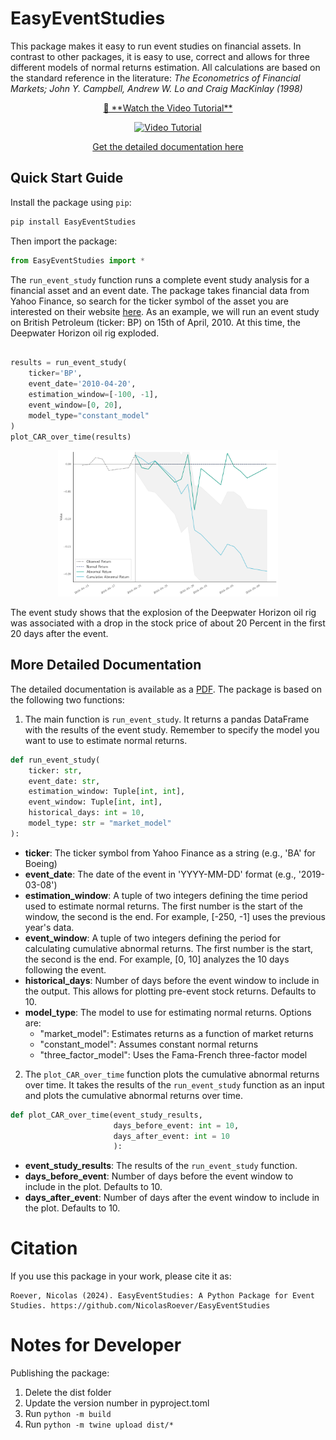 # EasyEventStudies

This package makes it easy to run event studies on financial assets. In contrast to other packages, it is easy to use, correct and allows for three different models of normal returns estimation. All calculations are based on the standard reference in the literature: *The Econometrics of Financial Markets; John Y. Campbell, Andrew W. Lo and Craig MacKinlay (1998)*

<p align="center">
<a href="https://www.youtube.com/watch?v=H0Ga8uutQgY">🎥 **Watch the Video Tutorial**</a>
</p>

<p align="center">
  <a href="https://www.youtube.com/watch?v=H0Ga8uutQgY">
    <img src="https://img.youtube.com/vi/H0Ga8uutQgY/maxresdefault.jpg" alt="Video Tutorial" width="600"/>
  </a>
</p>

<p align="center">
<a href="https://github.com/NicolasRoever/EasyEventStudies/blob/c79048de45a81fe08e875229fc39fb2164120126/Documentation_EasyEventStudies.pdf">Get the detailed documentation here</a>
</p>




## Quick Start Guide

Install the package using `pip`:

```bash
pip install EasyEventStudies
```

Then import the package:

```python
from EasyEventStudies import *
```

The `run_event_study` function runs a complete event study analysis for a financial asset and an event date. The package takes financial data from Yahoo Finance, so search for the ticker symbol of the asset you are interested on their website [here](https://finance.yahoo.com/). 
As an example, we will run an event study on British Petroleum (ticker: BP) on 15th of April, 2010. At this time, the Deepwater Horizon oil rig exploded. 

```python

results = run_event_study(
    ticker='BP',
    event_date='2010-04-20',
    estimation_window=[-100, -1],
    event_window=[0, 20],
    model_type="constant_model"
)
plot_CAR_over_time(results)
```
<p align="center">
  <img src="https://github.com/NicolasRoever/EasyEventStudies/blob/fbb7adefe2ac26adb6e2d3e319eb455361eccf29/images/BP-example.png" width="70%"/>
</p>

The event study shows that the explosion of the Deepwater Horizon oil rig was associated with a drop in the stock price of about 20 Percent in the first 20 days after the event.


## More Detailed Documentation

The detailed documentation is available as a [PDF](https://github.com/NicolasRoever/EasyEventStudies/blob/main/Documentation_EasyEventStudies.pdf). The package is based on the following two functions:

1. The main function is `run_event_study`. It returns a pandas DataFrame with the results of the event study. Remember to specify the model you want to use to estimate normal returns. 

```python
def run_event_study(
    ticker: str,
    event_date: str,
    estimation_window: Tuple[int, int],
    event_window: Tuple[int, int],
    historical_days: int = 10,
    model_type: str = "market_model"
):
```
- **ticker**: The ticker symbol from Yahoo Finance as a string (e.g., 'BA' for Boeing)
- **event_date**: The date of the event in 'YYYY-MM-DD' format (e.g., '2019-03-08')
- **estimation_window**: A tuple of two integers defining the time period used to estimate normal returns. The first number is the start of the window, the second is the end. For example, [-250, -1] uses the previous year's data.
- **event_window**: A tuple of two integers defining the period for calculating cumulative abnormal returns. The first number is the start, the second is the end. For example, [0, 10] analyzes the 10 days following the event.
- **historical_days**: Number of days before the event window to include in the output. This allows for plotting pre-event stock returns. Defaults to 10.
- **model_type**: The model to use for estimating normal returns. Options are:
  - "market_model": Estimates returns as a function of market returns
  - "constant_model": Assumes constant normal returns
  - "three_factor_model": Uses the Fama-French three-factor model




2. The `plot_CAR_over_time` function plots the cumulative abnormal returns over time. It takes the results of the `run_event_study` function as an input and plots the cumulative abnormal returns over time.

```python
def plot_CAR_over_time(event_study_results,
                       days_before_event: int = 10, 
                       days_after_event: int = 10
                       ):
```

- **event_study_results**: The results of the `run_event_study` function.
- **days_before_event**: Number of days before the event window to include in the plot. Defaults to 10.
- **days_after_event**: Number of days after the event window to include in the plot. Defaults to 10.


# Citation
If you use this package in your work, please cite it as:

```
Roever, Nicolas (2024). EasyEventStudies: A Python Package for Event Studies. https://github.com/NicolasRoever/EasyEventStudies

```

# Notes for Developer

Publishing the package: 
1. Delete the dist folder
2. Update the version number in pyproject.toml
3. Run `python -m build`
4. Run `python -m twine upload dist/*`


